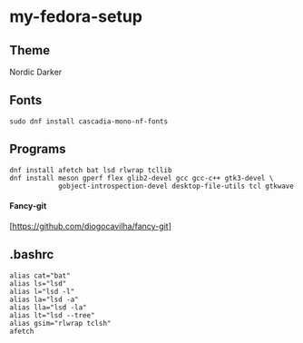 # my-fedora-setup

## Theme
Nordic Darker

## Fonts
```
sudo dnf install cascadia-mono-nf-fonts
```

## Programs
```
dnf install afetch bat lsd rlwrap tcllib
dnf install meson gperf flex glib2-devel gcc gcc-c++ gtk3-devel \
            gobject-introspection-devel desktop-file-utils tcl gtkwave
```
#### Fancy-git
[https://github.com/diogocavilha/fancy-git]

## .bashrc
```
alias cat="bat"
alias ls="lsd"
alias l="lsd -l"
alias la="lsd -a"
alias lla="lsd -la"
alias lt="lsd --tree"
alias gsim="rlwrap tclsh"
afetch
```
